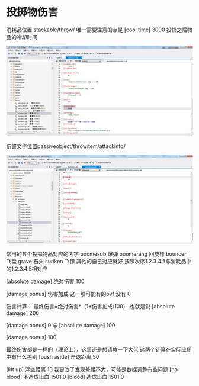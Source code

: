 # 投掷物伤害

消耗品位置 stackable/throw/
唯一需要注意的点是
[cool time]
3000
投掷之后物品的冷却时间

![Img](./FILES/投掷物伤害.md/img-20220814184239.png)

伤害文件位置passiveobject/throwitem/attackinfo/

![Img](./FILES/投掷物伤害.md/img-20220814184253.png)

常用的五个投掷物品对应的名字
boomesub 爆弹
boomerang 回旋镖
bouncer 飞盘
grave 石头
suriken 飞镖
其他的自己对应就好 按照次序1.2.3.4.5与消耗品中的1.2.3.4.5相对应


[absolute damage] 绝对伤害
100


[damage bonus] 伤害加成 这一项可能有的pvf 没有
0


伤害计算： 最终伤害=绝对伤害*（1+伤害加成/100）
也就是说
[absolute damage]
200


[damage bonus]
0
与
[absolute damage]
100


[damage bonus]
100


最终伤害都是一样的（理论上），这里还是想请教一下大佬 这两个计算在实际应用中有什么差别
[push aside] 击退距离
50


[lift up] 浮空距离
10
我更改了发现差距不大，可能是数据调整有些问题
[no blood] 不造成出血
1501.0
[blood] 造成出血
1501.0